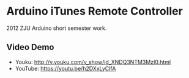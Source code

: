 Arduino iTunes Remote Controller
==============

2012 ZJU Arduino short semester work.

## Video Demo
* Youku: http://v.youku.com/v_show/id_XNDQ3NTM3MzI0.html
* YouTube: https://youtu.be/h2DXxLyClfA

